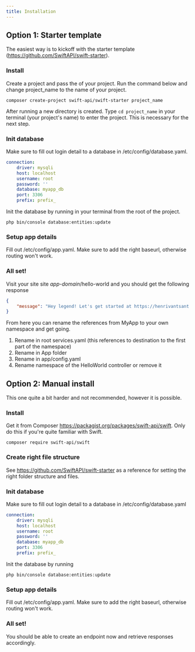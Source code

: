 ```yaml
---
title: Installation
---
```


## Option 1: Starter template
The easiest way is to kickoff with the starter template (https://github.com/SwiftAPI/swift-starter).

### Install
Create a project and pass the of your project. Run the command below and change project_name to the name of your project.
```shell
composer create-project swift-api/swift-starter project_name
```
After running a new directory is created. Type `cd project_name` in your terminal (your project's name) to enter the project. This is necessary for the next step.

### Init database
Make sure to fill out login detail to a database in /etc/config/database.yaml.
```yaml
connection:
    driver: mysqli
    host: localhost
    username: root
    password: ''
    database: myapp_db
    port: 3306
    prefix: prefix_
```
Init the database by running in your terminal from the root of the project.
```shell
php bin/console database:entities:update
```

### Setup app details
Fill out /etc/config/app.yaml. Make sure to add the right baseurl, otherwise routing won't work.

### All set!
Visit your site site _app-domain_/hello-world and you should get the following response
```json
{
    "message": "Hey legend! Let's get started at https://henrivantsant.github.io/swift-docs/"
}
```

From here you can rename the references from MyApp to your own namespace and get going.
1. Rename in root services.yaml (this references to destination to the first part of the namespace)
2. Rename in App folder
3. Rename in app/config.yaml
4. Rename namespace of the HelloWorld controller or remove it

## Option 2: Manual install
This one quite a bit harder and not recommended, however it is possible.

### Install
Get it from Composer https://packagist.org/packages/swift-api/swift. Only do this if you're quite familiar with Swift.
```shell
composer require swift-api/swift
```

### Create right file structure
See https://github.com/SwiftAPI/swift-starter as a reference for setting the right folder structure and files.

### Init database
Make sure to fill out login detail to a database in /etc/config/database.yaml
```yaml
connection:
    driver: mysqli
    host: localhost
    username: root
    password: ''
    database: myapp_db
    port: 3306
    prefix: prefix_
```
Init the database by running
```shell
php bin/console database:entities:update
```

### Setup app details
Fill out /etc/config/app.yaml. Make sure to add the right baseurl, otherwise routing won't work.

### All set!
You should be able to create an endpoint now and retrieve responses accordingly.
